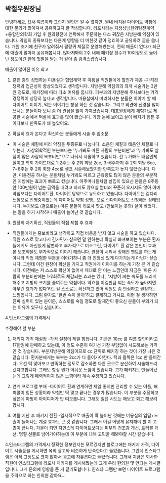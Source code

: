 ## 박철우원장님

안녕하세요, 
요새 여름이라 그런지 원인은 알 수 없지만, 원내 비치된 다이어트 약침에 대한 문의가 많아져서 공유하고자 글 작성합니다.
리포사라는 자생성남원외탕전계약+융합한의학회 가입 후 원외탕전에 연락해서 주문하는 다소 귀찮은 지방분해 약침이 있습니다. 약침의 종류보다는 다른게 영향을 더 미친것 같아 정리하고 공유하려 글을 씁니다. 
개원 초기에 친구가 알려줘서 팔랑귀 체질로 운영해봤는데, 전혀 매출이 없다가 최근에 매출이 많아져 공유해봅니다. 많아져봐야 2주 내에 패키징 횟수가 10회정도로 늘어난 정도이긴 한데 첫발을 딛는 거 같아 좀 감격스럽습니다. 

매출이 많아진 이유 회고
1. 같은 층의 성업하는 미용실과 협업계약 후 미용실 직원들에게 할인가 제공
-가격경쟁력과 접근성이 향상되었다고 생각합니다. 
 지방분해 약침의의 최저 시술가는 3만원 정도로, 패키징에 따라 다소 여유를 둡니다. 피부과의 지방분해 주사보다는 가격 경쟁력이 상당히 높다고 생각합니다. 
 미용실에서 머리하시는 분들은 이야기 할 때 다이어트 이야기, 먹는 이야기는 항상 하는 것 같습니다. 그리고 외견에 신경을 많이 쓰시는 분들이다 보니 좀 더 관심을 많이 가지셨습니다. 
 대표원장에게 체험가로 제공한 시술에서 턱살에 효과를 많이 봤습니다. 가장 눈에 보이고 살이 빠지기 힘든 곳이다보니 만족도가 꽤 높았어요. 

2. 확실히 효과 본다고 확신하는 분들에게 시술 후 입소문
- 이 시술은 체질에 따라 약침을 두종류로 나눕니다. 소음인 체질과 태음인 체질로 나누는데, 사상의학적인 부분보다는 '누가봐도 마른 사람의 부분비만'과 '누가봐도 살집이 많은 사람의 복부비만'으로 나눠서 시술하고 있습니다. 
 전 누가봐도 태음인체질이고 학회 가이드대로 1-2주는 주 2회 회당 2cc, 3~6주까지 주 2회 회당 6cc, 7~8주는 주 2회 회당 4cc로 셀프 시술해보았지만 만족도가 높지 않았습니다.
 다만, 미용전공 하시는 분들처럼 누가봐도 마르고 근육량도 많지 않은 분들의 부분적인 지방에는 효과가 빠르고 컸습니다.
 아주머니들처럼 살집이 있으신 분들은 8주동안 100만원이 넘는 금액을 내려고 하지도 않으실 뿐더러 꾸준히 오시지도 않아 아예 약침보다는 다이어트환, 다이어트탕약으로 유도하고 있습니다. 다이어트는 겉다리 느낌으로 진행중이었는데 다이어트 약침 성행...으로 린다이어트도 신청해둔 상태입니다.
 누가봐도 (겉으로는) 마른 분들이 리포사 맞고 (안보이는 곳의) 살이 빠졌다. 는 말을 하기 시작하니 매출이 늘어난 것 같습니다. 

3. 원장의 자기확신, 직원들의 직접 체험 후 효과
- 직원들에게는 홍보비라고 생각하고 직접 비용을 받지 않고 시술을 하고 있습니다. 직원 스스로 맞고나서 긴가민가 싶으면 말 안하는데 확실히 빠져보이는 부분은 환자들에게도 자신있게 답변하고 추가적으로 미소그린, 다이어트 환 같은 본인이 효과 본 보조약물도 부가적으로 이야기 해줍니다. 원장이 시켜서 정해진 멘트를 하는게 아니라 직접 체험한 부분을 이야기하니 좀 더 진정성 있게 다가가는게 아닌가 싶습니다. 그런데 이건 원장이 확신을 가지고 직원에게 이야기를 하는게 가장 큰 거 같습니다.
 이전에는 저 스스로 확신이 없어서 제대로 안 미는 느낌인데 지금은 '마른 사람의 부분비만에는 1-2회로도 체감되는 효과는 있다', '지방이 찌는 속도를 느리게 해주고 지방의 크기를 줄여주는 약침이다. 약효를 이길만큼 찌는 속도가 높아지면 아무런 효과가 없다'라는걸 스스로는 확신하고 있어 직원도 좀 안심하고 권장하는 느낌입니다. 
 그럼 환자도 '한번 속아 볼까'하고 결제하고 가셔요.
 이런 걸 생각하면 진짜 실력이 있는 분이든, 스스로를 속일 정도로 말재간이 좋으신 분들이 부의가 되는 이유가 있구나 싶습니다. 

4.인스타그램의 가격제시

수정해야 할 부분
1. 패키지 가격 재설정
-가격 설정이 제일 힘듭니다. 지금은 10cc 를 여름 할인이라고 17만원에 판매하고 있는데, 이 정도 수준이 여기선 가장 부담없이 시도해보는 가격인 것 같습니다. 
부분지방분해 약침이므로 cc 단위로 패키징 하는 것이 가장 나은 것 같습니다. 환자분에게는 복부는 2cc가 다 들어가야한다. 턱과 팔뚝은 1cc 만 들어간다. 우선 턱 맞아보고 만족하는 정도로 감소하면 다른 곳으로 분산하여 시술해드리겠다고합니다. 그래도 항상 뭔가 아쉬운 느낌이 있습니다. 고가 패키지도 만들어놨는데 그렇게 매력적이지 않은 느낌이라 계속 수정하고 있습니다.

2. 연계 프로그램 부재
-다이어트 환과 연계하면 제일 좋지만 관리할 수 있는 어플, 해피콜이 힘든 상황이라 약침만 딱 맞고 끝나는 경우가 많습니다. 이 부분을 수정하고 싶은데 마땅히 아이디어가 안 떠오릅니다. 그래도 일단 시도는 해보고 회고 해보려합니다. 

3. 여름 지난 후 패키지 전환 
-일시적으로 매출이 확 늘어난 것에는 미용실의 입담+노출이 늘어나는 계절 효과도 큰 것 같습니다. 그래서 이걸 어떻게 유지해야 할 지 고민이 큽니다. 가을이 되면 자연스레 다이어트보다는 피부의 건조감 개선, 트러블 개선, 명절 선물로 넘어가야하는데 이 부분에 대해 고민을 해봐야할 시간 같습니다. 

4.인스타그램의 가격제시
정확한 정보인지는 모르겠지만 블로그에는 패키지 가격, 다이어트 시술등을 게시하면 옥외 광고와 비슷하게 단속한다고 들었습니다. 그런데 인스타그램은 아직 그정도로 크지 않아서 광고에 자유롭다고 들었습니다. 그래서 지금은 퇴사한 직원이 인스타그램에 리포사 패키지를 게시해뒀는데 그게 우리 한의원 몇 안되는 게시글입니다. 그게 문의에 영향을 준 거 같기도합니다. 인스타 그램만 보면 다이어트 프로그램을 주력으로 하는 한의원 같아요...